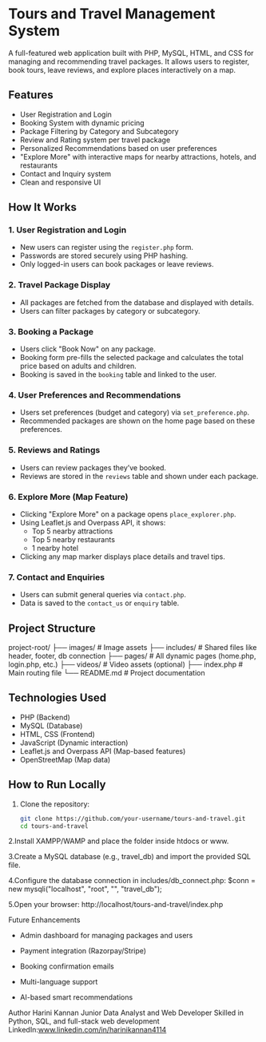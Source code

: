 # Tours and Travel Management System

A full-featured web application built with PHP, MySQL, HTML, and CSS for managing and recommending travel packages. It allows users to register, book tours, leave reviews, and explore places interactively on a map.

## Features

- User Registration and Login
- Booking System with dynamic pricing
- Package Filtering by Category and Subcategory
- Review and Rating system per travel package
- Personalized Recommendations based on user preferences
- "Explore More" with interactive maps for nearby attractions, hotels, and restaurants
- Contact and Inquiry system
- Clean and responsive UI

## How It Works

### 1. User Registration and Login
- New users can register using the `register.php` form.
- Passwords are stored securely using PHP hashing.
- Only logged-in users can book packages or leave reviews.

### 2. Travel Package Display
- All packages are fetched from the database and displayed with details.
- Users can filter packages by category or subcategory.

### 3. Booking a Package
- Users click "Book Now" on any package.
- Booking form pre-fills the selected package and calculates the total price based on adults and children.
- Booking is saved in the `booking` table and linked to the user.

### 4. User Preferences and Recommendations
- Users set preferences (budget and category) via `set_preference.php`.
- Recommended packages are shown on the home page based on these preferences.

### 5. Reviews and Ratings
- Users can review packages they’ve booked.
- Reviews are stored in the `reviews` table and shown under each package.

### 6. Explore More (Map Feature)
- Clicking "Explore More" on a package opens `place_explorer.php`.
- Using Leaflet.js and Overpass API, it shows:
  - Top 5 nearby attractions
  - Top 5 nearby restaurants
  - 1 nearby hotel
- Clicking any map marker displays place details and travel tips.

### 7. Contact and Enquiries
- Users can submit general queries via `contact.php`.
- Data is saved to the `contact_us` or `enquiry` table.

## Project Structure

project-root/
├── images/ # Image assets
├── includes/ # Shared files like header, footer, db connection
├── pages/ # All dynamic pages (home.php, login.php, etc.)
├── videos/ # Video assets (optional)
├── index.php # Main routing file
└── README.md # Project documentation


## Technologies Used

- PHP (Backend)
- MySQL (Database)
- HTML, CSS (Frontend)
- JavaScript (Dynamic interaction)
- Leaflet.js and Overpass API (Map-based features)
- OpenStreetMap (Map data)

## How to Run Locally

1. Clone the repository:
   ```bash
   git clone https://github.com/your-username/tours-and-travel.git
   cd tours-and-travel
2.Install XAMPP/WAMP and place the folder inside htdocs or www.

3.Create a MySQL database (e.g., travel_db) and import the provided SQL file.

4.Configure the database connection in includes/db_connect.php:
$conn = new mysqli("localhost", "root", "", "travel_db");

5.Open your browser:
http://localhost/tours-and-travel/index.php

Future Enhancements
* Admin dashboard for managing packages and users

* Payment integration (Razorpay/Stripe)

* Booking confirmation emails

* Multi-language support

* AI-based smart recommendations

Author
Harini Kannan
Junior Data Analyst and Web Developer
Skilled in Python, SQL, and full-stack web development
LinkedIn:www.linkedin.com/in/harinikannan4114
 
